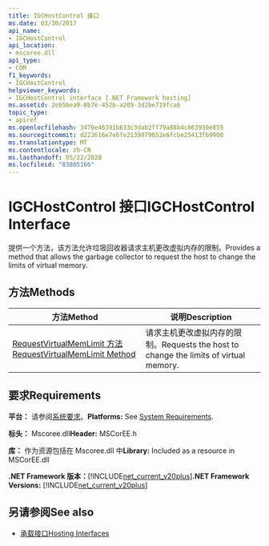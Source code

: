 ```yaml
---
title: IGCHostControl 接口
ms.date: 03/30/2017
api_name:
- IGCHostControl
api_location:
- mscoree.dll
api_type:
- COM
f1_keywords:
- IGCHostControl
helpviewer_keywords:
- IGCHostControl interface [.NET Framework hosting]
ms.assetid: 2eb56ea9-8b7e-452b-a209-3d2be719fca6
topic_type:
- apiref
ms.openlocfilehash: 3476e46391b633c3dab2ff79a88b4c863930e855
ms.sourcegitcommit: d223616e7e6fe2139079052e6fcbe25413fb9900
ms.translationtype: MT
ms.contentlocale: zh-CN
ms.lasthandoff: 05/22/2020
ms.locfileid: "83805166"
---
```

# <a name="igchostcontrol-interface"></a><span data-ttu-id="6bb23-102">IGCHostControl 接口</span><span class="sxs-lookup"><span data-stu-id="6bb23-102">IGCHostControl Interface</span></span>
<span data-ttu-id="6bb23-103">提供一个方法，该方法允许垃圾回收器请求主机更改虚拟内存的限制。</span><span class="sxs-lookup"><span data-stu-id="6bb23-103">Provides a method that allows the garbage collector to request the host to change the limits of virtual memory.</span></span>  
  
## <a name="methods"></a><span data-ttu-id="6bb23-104">方法</span><span class="sxs-lookup"><span data-stu-id="6bb23-104">Methods</span></span>  
  
|<span data-ttu-id="6bb23-105">方法</span><span class="sxs-lookup"><span data-stu-id="6bb23-105">Method</span></span>|<span data-ttu-id="6bb23-106">说明</span><span class="sxs-lookup"><span data-stu-id="6bb23-106">Description</span></span>|  
|------------|-----------------|  
|[<span data-ttu-id="6bb23-107">RequestVirtualMemLimit 方法</span><span class="sxs-lookup"><span data-stu-id="6bb23-107">RequestVirtualMemLimit Method</span></span>](igchostcontrol-requestvirtualmemlimit-method.md)|<span data-ttu-id="6bb23-108">请求主机更改虚拟内存的限制。</span><span class="sxs-lookup"><span data-stu-id="6bb23-108">Requests the host to change the limits of virtual memory.</span></span>|  
  
## <a name="requirements"></a><span data-ttu-id="6bb23-109">要求</span><span class="sxs-lookup"><span data-stu-id="6bb23-109">Requirements</span></span>  
 <span data-ttu-id="6bb23-110">**平台：** 请参阅[系统要求](../../get-started/system-requirements.md)。</span><span class="sxs-lookup"><span data-stu-id="6bb23-110">**Platforms:** See [System Requirements](../../get-started/system-requirements.md).</span></span>  
  
 <span data-ttu-id="6bb23-111">**标头：** Mscoree.dll</span><span class="sxs-lookup"><span data-stu-id="6bb23-111">**Header:** MSCorEE.h</span></span>  
  
 <span data-ttu-id="6bb23-112">**库：** 作为资源包括在 Mscoree.dll 中</span><span class="sxs-lookup"><span data-stu-id="6bb23-112">**Library:** Included as a resource in MSCorEE.dll</span></span>  
  
 <span data-ttu-id="6bb23-113">**.NET Framework 版本：**[!INCLUDE[net_current_v20plus](../../../../includes/net-current-v20plus-md.md)]</span><span class="sxs-lookup"><span data-stu-id="6bb23-113">**.NET Framework Versions:** [!INCLUDE[net_current_v20plus](../../../../includes/net-current-v20plus-md.md)]</span></span>  
  
## <a name="see-also"></a><span data-ttu-id="6bb23-114">另请参阅</span><span class="sxs-lookup"><span data-stu-id="6bb23-114">See also</span></span>

- [<span data-ttu-id="6bb23-115">承载接口</span><span class="sxs-lookup"><span data-stu-id="6bb23-115">Hosting Interfaces</span></span>](hosting-interfaces.md)
